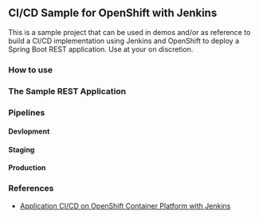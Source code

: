 ## CI/CD Sample for OpenShift with Jenkins

This is a sample project that can be used in demos and/or as reference to build a CI/CD implementation using Jenkins and OpenShift to deploy a Spring Boot REST application. Use at your on discretion.

### How to use

### The Sample REST Application

### Pipelines

#### Devlopment

#### Staging

#### Production

### References

- [Application CI/CD on OpenShift Container Platform with Jenkins](https://access.redhat.com/documentation/en-us/reference_architectures/2017/html-single/application_cicd_on_openshift_container_platform_with_jenkins/index)